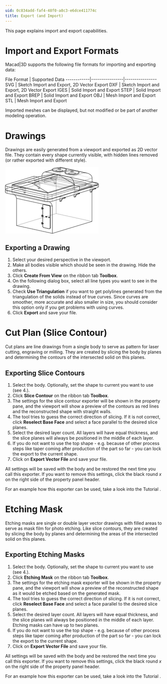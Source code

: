 ```yaml
---
uid: 0c834add-faf4-48f0-a8c3-e6dce411774c
title: Export (and Import)
---
```

This page explains import and export capabilities.

# Import and Export Formats

Macad\|3D supports the following file formats for importing and exporting data:

File Format | Supported Data 
------------|----------------|----------------
SVG         | Sketch Import and Export, 2D Vector Export
DXF         | Sketch Import and Export, 2D Vector Export
IGES        | Solid Import and Export
STEP        | Solid Import and Export
BREP        | Solid Import and Export
OBJ         | Mesh Import and Export
STL         | Mesh Import and Export

Imported meshes can be displayed, but not modified or be part of another modeling operation.

# Drawings

Drawings are easily generated from a viewport and exported as 2D vector file. They contain every shape currently visible, with hidden lines removed (or rather exported with different style).

![Example of a drawing exported as SVG](ImportExportDrawingSample.png)

## Exporting a Drawing

1. Select your desired perspective in the viewport.
2. Make all bodies visible which should be seen in the drawing. Hide the others. 
3. Click __Create From View__ on the ribbon tab __Toolbox__.
4. On the following dialog box, select all line types you want to see in the drawing.
5. Check __Use Triangulation__ if you want to get polylines generated from the triangulation of the solids instead of true curves. Since curves are smoother, more accurate and also smaller in size, you should consider this option only if you get problems with using curves.
6. Click __Export__ and save your file.

# Cut Plan (Slice Contour)

Cut plans are line drawings from a single body to serve as pattern for laser cutting, engraving or milling. They are created by slicing the body by planes and determining the contours of the intersected solid on this planes.

## Exporting Slice Contours

1. Select the body. Optionally, set the shape to current you want to use (see 4.).
2. Click __Slice Contour__ on the ribbon tab __Toolbox__.
3. The settings for the slice contour exporter will be shown in the property pane, and the viewport will show a preview of the contours as red lines and the reconstructed shape with straight walls.
4. The tool tries to guess the correct direction of slicing. If it is not correct, click __Reselect Base Face__ and select a face parallel to the desired slice planes.
5. Select the desired layer count. All layers will have equal thickness, and the slice planes will always be positioned in the middle of each layer.
6. If you do not want to use the top shape - e.g. because of other process steps like taper coming after production of the part so far - you can lock the export to the current shape.
7. Click on __Export Vector File__ and save your file.

All settings will be saved with the body and be restored the next time you call this exporter. If you want to remove this settings, click the black round _x_ on the right side of the property panel header.

For an example how this exporter can be used, take a look into the Tutorial [](xref:cb109114-b7bd-40be-bb3a-ce7e0fbe0974).

# Etching Mask

Etching masks are single or double layer vector drawings with filled areas to serve as mask film for photo etching. Like slice contours, they are created by slicing the body by planes and determining the areas of the intersected solid on this planes.

## Exporting Etching Masks

1. Select the body. Optionally, set the shape to current you want to use (see 4.).
2. Click __Etching Mask__ on the ribbon tab __Toolbox__.
3. The settings for the etching mask exporter will be shown in the property pane, and the viewport will show a preview of the reconstructed shape as it would be etched based on the generated mask.
4. The tool tries to guess the correct direction of slicing. If it is not correct, click __Reselect Base Face__ and select a face parallel to the desired slice planes.
5. Select the desired layer count. All layers will have equal thickness, and the slice planes will always be positioned in the middle of each layer. Etching masks can have up to two planes.
6. If you do not want to use the top shape - e.g. because of other process steps like taper coming after production of the part so far - you can lock the export to the current shape.
7. Click on __Export Vector File__ and save your file.

All settings will be saved with the body and be restored the next time you call this exporter. If you want to remove this settings, click the black round _x_ on the right side of the property panel header.

For an example how this exporter can be used, take a look into the Tutorial [](xref:cb109114-b7bd-40be-bb3a-ce7e0fbe0974).
